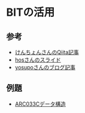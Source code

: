 # BITの活用

## 参考

- [けんちょんさんのQiita記事](https://qiita.com/drken/items/1b7e6e459c24a83bb7fd)
- [hosさんのスライド](http://hos.ac/slides/20140319_bit.pdf)
- [yosupoさんのブログ記事](https://yosupo.hatenablog.com/entry/2014/12/09/222401)

## 例題

- [ARC033Cデータ構造](https://arc033.contest.atcoder.jp/tasks/arc033_3)

##


